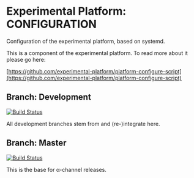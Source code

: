 # Experimental Platform: CONFIGURATION

Configuration of the experimental platform, based on systemd.


This is a component of the experimental platform. To read more about it please go here:

[https://github.com/experimental-platform/platform-configure-script](https://github.com/experimental-platform/platform-configure-script)

## Branch: Development

[![Build Status](https://travis-ci.org/experimental-platform/platform-configure.svg?branch=development)](https://travis-ci.org/experimental-platform/platform-configure)

All development branches stem from and (re-)integrate here.

## Branch: Master

[![Build Status](https://travis-ci.org/experimental-platform/platform-configure.svg?branch=master)](https://travis-ci.org/experimental-platform/platform-configure)

This is the base for &alpha;-channel releases.
